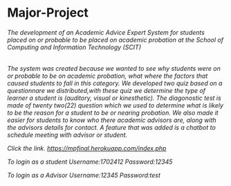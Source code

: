 # Major-Project
<h6>The development of an  Academic Advice Expert System for students placed on or probable to be placed on academic probation at the School of Computing and Information Technology (SCIT)<h6>
The system was created because we wanted to see why students were on or probable to be on academic probation, what where the factors that caused students to fall in this category. We developed two quiz based on a questionnare we distributed,with these quiz we determine the type of learner a student is (auditory, visual or kinesthetic). The diagonostic test is made of twenty two(22) question which we used to determine what is likely to be the reason for a student to be or nearing probation.
We also made it easier for students to know who there academic advisors are, along with the advisors details for contact. 
A feature that was added is a chatbot to schedule meeting with advisor or student.

Click the link.
https://mpfinal.herokuapp.com/index.php

To login as a student
Username:1702412
Password:12345

To login as a Advisor
Username:12345
Password:test

